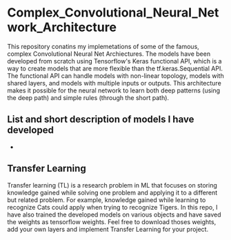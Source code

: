 # Complex_Convolutional_Neural_Network_Architecture

This repository conatins my implemetations of some of the famous, complex Convolutional Neural Net Archiectures. The models have been developed from scratch using Tensorflow's 
Keras functional API, which is a way to create models that are more flexible than the tf.keras.Sequential API. The functional API can handle models with non-linear topology, 
models with shared layers, and models with multiple inputs or outputs. This architecture makes it possible for the neural network to learn both deep patterns (using the deep path)
and simple rules (through the short path).

## List and short description of models I have developed

  * 
 

## Transfer Learning

Transfer learning (TL) is a research problem in ML that focuses on storing knowledge gained while solving one problem and applying it to a different but related problem. For example,
knowledge gained while learning to recognize Cats could apply when trying to recognize Tigers. In this repo, I have also trained the developed models on various objects and have 
saved the weights as tensorflow weights. Feel free to download thoses weights, add your own layers and implement Transfer Learning for your project. 
